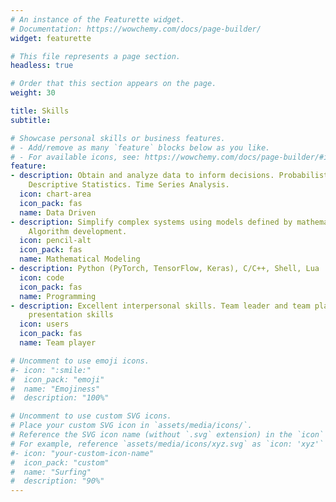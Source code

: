 ```yaml
---
# An instance of the Featurette widget.
# Documentation: https://wowchemy.com/docs/page-builder/
widget: featurette

# This file represents a page section.
headless: true

# Order that this section appears on the page.
weight: 30

title: Skills
subtitle:

# Showcase personal skills or business features.
# - Add/remove as many `feature` blocks below as you like.
# - For available icons, see: https://wowchemy.com/docs/page-builder/#icons
feature:
- description: Obtain and analyze data to inform decisions. Probabilistic Inference.
    Descriptive Statistics. Time Series Analysis.
  icon: chart-area
  icon_pack: fas
  name: Data Driven
- description: Simplify complex systems using models defined by mathematical equations.
    Algorithm development.
  icon: pencil-alt
  icon_pack: fas
  name: Mathematical Modeling
- description: Python (PyTorch, TensorFlow, Keras), C/C++, Shell, Lua
  icon: code
  icon_pack: fas
  name: Programming
- description: Excellent interpersonal skills. Team leader and team player. Outstanding
    presentation skills
  icon: users
  icon_pack: fas
  name: Team player

# Uncomment to use emoji icons.
#- icon: ":smile:"
#  icon_pack: "emoji"
#  name: "Emojiness"
#  description: "100%"  

# Uncomment to use custom SVG icons.
# Place your custom SVG icon in `assets/media/icons/`.
# Reference the SVG icon name (without `.svg` extension) in the `icon` field.
# For example, reference `assets/media/icons/xyz.svg` as `icon: 'xyz'`
#- icon: "your-custom-icon-name"
#  icon_pack: "custom"
#  name: "Surfing"
#  description: "90%"
---
```

